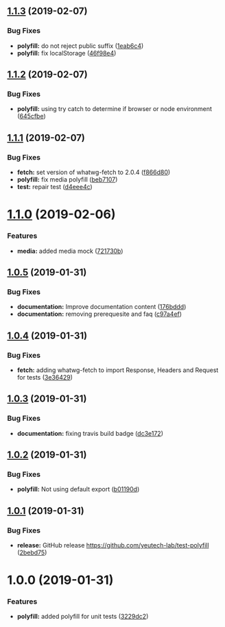 ## [1.1.3](https://github.com/yeutech-lab/test-polyfill/compare/v1.1.2...v1.1.3) (2019-02-07)


### Bug Fixes

* **polyfill:** do not reject public suffix ([1eab6c4](https://github.com/yeutech-lab/test-polyfill/commit/1eab6c4))
* **polyfill:** fix localStorage ([46f98e4](https://github.com/yeutech-lab/test-polyfill/commit/46f98e4))

## [1.1.2](https://github.com/yeutech-lab/test-polyfill/compare/v1.1.1...v1.1.2) (2019-02-07)


### Bug Fixes

* **polyfill:** using try catch to determine if browser or node environment ([645cfbe](https://github.com/yeutech-lab/test-polyfill/commit/645cfbe))

## [1.1.1](https://github.com/yeutech-lab/test-polyfill/compare/v1.1.0...v1.1.1) (2019-02-07)


### Bug Fixes

* **fetch:** set version of whatwg-fetch to 2.0.4 ([f866d80](https://github.com/yeutech-lab/test-polyfill/commit/f866d80))
* **polyfill:** fix media polyfill ([beb7107](https://github.com/yeutech-lab/test-polyfill/commit/beb7107))
* **test:** repair test ([d4eee4c](https://github.com/yeutech-lab/test-polyfill/commit/d4eee4c))

# [1.1.0](https://github.com/yeutech-lab/test-polyfill/compare/v1.0.5...v1.1.0) (2019-02-06)


### Features

* **media:** added media mock ([721730b](https://github.com/yeutech-lab/test-polyfill/commit/721730b))

## [1.0.5](https://github.com/yeutech-lab/test-polyfill/compare/v1.0.4...v1.0.5) (2019-01-31)


### Bug Fixes

* **documentation:** Improve documentation content ([176bddd](https://github.com/yeutech-lab/test-polyfill/commit/176bddd))
* **documentation:** removing prerequesite and faq ([c97a4ef](https://github.com/yeutech-lab/test-polyfill/commit/c97a4ef))

## [1.0.4](https://github.com/yeutech-lab/test-polyfill/compare/v1.0.3...v1.0.4) (2019-01-31)


### Bug Fixes

* **fetch:** adding whatwg-fetch to import Response, Headers and Request for tests ([3e36429](https://github.com/yeutech-lab/test-polyfill/commit/3e36429))

## [1.0.3](https://github.com/yeutech-lab/test-polyfill/compare/v1.0.2...v1.0.3) (2019-01-31)


### Bug Fixes

* **documentation:** fixing travis build badge ([dc3e172](https://github.com/yeutech-lab/test-polyfill/commit/dc3e172))

## [1.0.2](https://github.com/yeutech-lab/test-polyfill/compare/v1.0.1...v1.0.2) (2019-01-31)


### Bug Fixes

* **polyfill:** Not using default export ([b01190d](https://github.com/yeutech-lab/test-polyfill/commit/b01190d))

## [1.0.1](https://github.com/yeutech-lab/test-polyfill/compare/v1.0.0...v1.0.1) (2019-01-31)


### Bug Fixes

* **release:** GitHub release https://github.com/yeutech-lab/test-polyfill ([2bebd75](https://github.com/yeutech-lab/test-polyfill/commit/2bebd75))

# 1.0.0 (2019-01-31)


### Features

* **polyfill:** added polyfill for unit tests ([3229dc2](https://module.kopaxgroup.com/yeutech/test-polyfill/commit/3229dc2))
